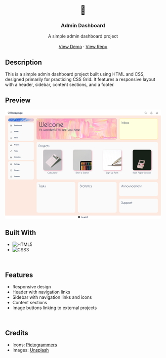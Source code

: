 <div align="center">
    <h1>📝</h1>
    <h3 align="center"><b>Admin Dashboard</b></h3>
    <p align="center">
    A simple admin dashboard project
    <br />
    <br />
    <a href="https://hongzhi5.github.io/admin-dashboard/">View Demo</a>
    ·
    <a href="https://github.com/hongzhi5/admin-dashboard">View Repo</a>
  </p>
</div>

<!-- ABOUT THE PROJECT -->
## Description

This is a simple admin dashboard project built using HTML and CSS, designed primarily for practicing CSS Grid. It features a responsive layout with a header, sidebar, content sections, and a footer. 
<br>

## Preview

<div align="center">
 <img src="./imgs/demo.png">
</div>


## Built With

- ![HTML5](https://img.shields.io/badge/HTML5-E34F26?style=for-the-badge&logo=html5&logoColor=white)   
- ![CSS3](https://img.shields.io/badge/css3-%231572B6.svg?style=for-the-badge&logo=css3&logoColor=white)
<br>

## Features

- Responsive design
- Header with navigation links
- Sidebar with navigation links and icons
- Content sections
- Image buttons linking to external projects
<br>

## Credits

- Icons: [Pictogrammers](https://pictogrammers.com/)
- Images: [Unsplash](https://unsplash.com/)